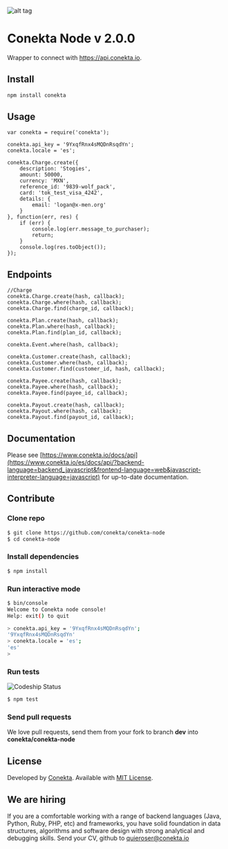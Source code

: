 ![alt tag](https://raw.github.com/conekta/conekta-node/master/readme_files/cover.png)

Conekta Node v 2.0.0
======================

Wrapper to connect with https://api.conekta.io.

## Install

```sh
npm install conekta
```

## Usage

```node
var conekta = require('conekta');

conekta.api_key = '9YxqfRnx4sMQDnRsqdYn';
conekta.locale = 'es';

conekta.Charge.create({
    description: 'Stogies',
    amount: 50000,
    currency: 'MXN',
    reference_id: '9839-wolf_pack',
    card: 'tok_test_visa_4242',
    details: {
        email: 'logan@x-men.org'
    }
}, function(err, res) {
    if (err) {
        console.log(err.message_to_purchaser);
        return;
    }
    console.log(res.toObject());
});
```

## Endpoints

```node
//Charge
conekta.Charge.create(hash, callback);
conekta.Charge.where(hash, callback);
conekta.Charge.find(charge_id, callback);

conekta.Plan.create(hash, callback);
conekta.Plan.where(hash, callback);
conekta.Plan.find(plan_id, callback);

conekta.Event.where(hash, callback);

conekta.Customer.create(hash, callback);
conekta.Customer.where(hash, callback);
conekta.Customer.find(customer_id, hash, callback);

conekta.Payee.create(hash, callback);
conekta.Payee.where(hash, callback);
conekta.Payee.find(payee_id, callback);

conekta.Payout.create(hash, callback);
conekta.Payout.where(hash, callback);
conekta.Payout.find(payout_id, callback);
```

## Documentation

Please see [https://www.conekta.io/docs/api](https://www.conekta.io/es/docs/api/?backend-language=backend_javascript&frontend-language=web&javascript-interpreter-language=javascript) for up-to-date documentation.

## Contribute

### Clone repo

```sh
$ git clone https://github.com/conekta/conekta-node
$ cd conekta-node
```

### Install dependencies

```sh
$ npm install
```

### Run interactive mode

```sh
$ bin/console
Welcome to Conekta node console!
Help: exit() to quit

> conekta.api_key = '9YxqfRnx4sMQDnRsqdYn';
'9YxqfRnx4sMQDnRsqdYn'
> conekta.locale = 'es';
'es'
> 
```

### Run tests

![Codeship Status](https://www.codeship.io/projects/51103310-1e4d-0131-0d84-5e49904adcd5/status)

```sh
$ npm test
```

### Send pull requests

We love pull requests, send them from your fork to branch **dev** into **conekta/conekta-node**

License
-------
Developed by [Conekta](https://www.conekta.io). Available with [MIT License](LICENSE).

We are hiring
-------------

If you are a comfortable working with a range of backend languages (Java, Python, Ruby, PHP, etc) and frameworks, you have solid foundation in data structures, algorithms and software design with strong analytical and debugging skills. 
Send your CV, github to quieroser@conekta.io
